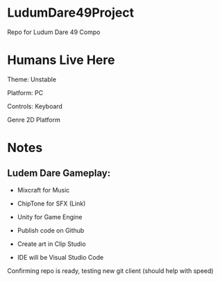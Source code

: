 # LudumDare49Project
Repo for Ludum Dare 49 Compo

# Humans Live Here
Theme: Unstable

Platform: PC

Controls: Keyboard

Genre 2D Platform

# Notes

## Ludem Dare Gameplay:

* Mixcraft for Music

* ChipTone for SFX (Link)

* Unity for Game Engine

* Publish code on Github

* Create art in Clip Studio

* IDE will be Visual Studio Code

Confirming repo is ready, testing new git client (should help with speed)
